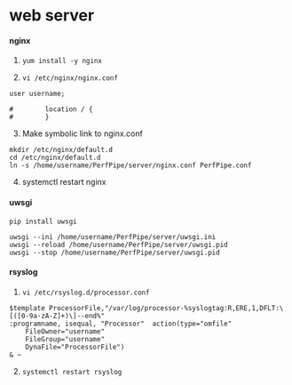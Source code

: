 # web server

#### **nginx**

1. `yum install -y nginx`

2. `vi /etc/nginx/nginx.conf`

```
user username;

#        location / {
#        }
```

3. Make symbolic link to nginx.conf

```
mkdir /etc/nginx/default.d
cd /etc/nginx/default.d
ln -s /home/username/PerfPipe/server/nginx.conf PerfPipe.conf
```

4. systemctl restart nginx


#### **uwsgi**

`pip install uwsgi`

```
uwsgi --ini /home/username/PerfPipe/server/uwsgi.ini
uwsgi --reload /home/username/PerfPipe/server/uwsgi.pid
uwsgi --stop /home/username/PerfPipe/server/uwsgi.pid
```

#### **rsyslog**

1. `vi /etc/rsyslog.d/processor.conf`

```
$template ProcessorFile,"/var/log/processor-%syslogtag:R,ERE,1,DFLT:\[([0-9a-zA-Z]+)\]--end%"
:programname, isequal, "Processor"	action(type="omfile"
	FileOwner="username"
	FileGroup="username"
	DynaFile="ProcessorFile")
& ~
```

2. `systemctl restart rsyslog`
